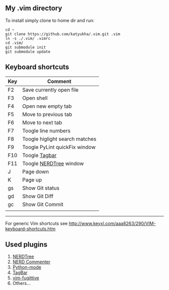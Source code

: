 My .vim directory
-----------------

To install simply clone to home dir and run:

```
cd ~
git clone https://github.com/katyukha/.vim.git .vim
ln -s ./.vim/ .vimrc
cd .vim/
git submodule init
git submodule update
```

Keyboard shortcuts
------------------

|Key      | Comment                                                             |
|---------|---------------------------------------------------------------------|
| F2      | Save currently open file                                            |
| F3      | Open shell                                                          |
| F4      | Open new empty tab                                                  |
| F5      | Move to previous tab                                                |
| F6      | Move to next tab                                                    |
| F7      | Toogle line numbers                                                 |
| F8      | Toogle higlight search matches                                      |
| F9      | Toogle PyLint quickFix window                                       |
| F10     | Toogle [Tagbar](http://majutsushi.github.io/tagbar/)                |
| F11     | Toogle [NERDTree](https://github.com/scrooloose/nerdtree) window    |
| J       | Page down                                                           |
| K       | Page up                                                             |
| gs      | Show Git status                                                     |
| gd      | Show Git Diff                                                       |
| gc      | Show Git Commit                                                     |
|         |                                                                     |

----------

For generic Vim shortcuts see http://www.keyxl.com/aaa8263/290/VIM-keyboard-shortcuts.htm


Used plugins
------------

1. [NERDTree](https://github.com/scrooloose/nerdtree)
2. [NERD Commenter](https://github.com/scrooloose/nerdcommenter)
3. [Python-mode](https://github.com/klen/python-mode)
4. [TagBar](https://github.com/majutsushi/tagbar)
5. [vim-fugittive](https://github.com/tpope/vim-fugitive)
6. Others...
